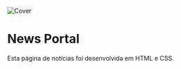 ![Cover](./.github/cover.png)

# News Portal

Esta página de notícias foi desenvolvida em HTML e CSS.
